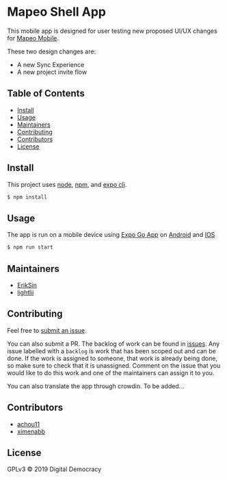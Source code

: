 # Mapeo Shell App

This mobile app is designed for user testing new proposed UI/UX changes for [Mapeo Mobile](https://github.com/digidem/mapeo-mobile).

These two design changes are:

- A new Sync Experience
- A new project invite flow

## Table of Contents

- [Install](#Install)
- [Usage](#usage)
- [Maintainers](#maintainers)
- [Contributing](#contributing)
- [Contributors](#contributors)
- [License](#license)

## Install

This project uses [node](https://www.google.com/url?sa=t&rct=j&q=&esrc=s&source=web&cd=&cad=rja&uact=8&ved=2ahUKEwiNhdzG8dn9AhXTI30KHfGXBlEQFnoECAkQAQ&url=https%3A%2F%2Fnodejs.org%2F&usg=AOvVaw1tY2p-vJFWJmxWlq4sTxCn), [npm](https://www.npmjs.com/), and [expo cli](https://docs.expo.dev/get-started/installation/#expo-cli).

```sh
$ npm install
```

## Usage

The app is run on a mobile device using [Expo Go App](https://expo.dev/client) on [Android](https://play.google.com/store/apps/details?id=host.exp.exponent&referrer=www) and [IOS](https://itunes.apple.com/app/apple-store/id982107779)

```sh
$ npm run start
```

## Maintainers

- [ErikSin](https://github.com/ErikSin)
- [lightlii](https://github.com/lightlii)

## Contributing

Feel free to [submit an issue](https://github.com/digidem/mapeo-mobile-shell/issues/new/choose).

You can also submit a PR. The backlog of work can be found in [issues](https://github.com/digidem/mapeo-mobile-shell/issues). Any issue labelled with a `backlog` is work that has been scoped out and can be done. If the work is assigned to someone, that work is already being done, so make sure to check that it is unassigned. Comment on the issue that you would like to do this work and one of the maintainers can assign it to you.

You can also translate the app through crowdin. To be added...

## Contributors

- [achou11](https://github.com/achou11)
- [ximenabb](https://github.com/ximenabb)

## License

GPLv3 © 2019 Digital Democracy
